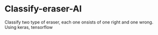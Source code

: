 # Classify-eraser-AI
Classify two type of eraser, each one onsists of one right and one wrong. Using keras, tensorflow
